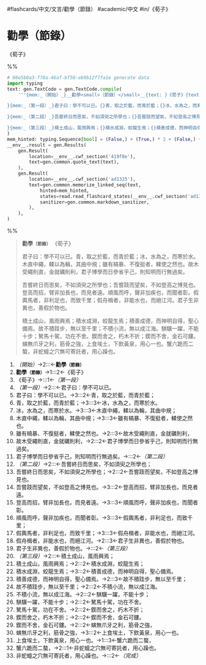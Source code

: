 #flashcards/中文/文言/勸學（節錄） #academic/中文 #in/《荀子》

# 勸學（節錄）
《荀子》

%%
```Python
# 08e5b0a3-f78a-46af-bf50-eb9b12f7fa1e generate data
import typing
text: gen.TextCode = gen.TextCode.compile(
	'''{mem:_（開始）_}__勸學<small>（節錄）</small>__{text: }《荀子》{text:

}{mem:_（第一段）_}君子曰：學不可以已。{}青，取之於藍，而青於藍；{}冰，水為之，而寒於水。{}木直中繩，輮以為輪，其曲中規；{}雖有槁暴、不復挺者，輮使之然也。{}故木受繩則直，金就礪則利，{}君子博學而日參省乎己，則知明而行無過矣。{text:

}{mem:_（第二段）_}吾嘗終日而思矣，不如須臾之所學也；{}吾嘗跂而望矣，不如登高之博見也。{}登高而招，臂非加長也，而見者遠。{}順風而呼，聲非加疾也，而聞者彰。{}假輿馬者，非利足也，而致千里；{}假舟楫者，非能水也，而絕江河。{}君子生非異也，善假於物也。{text:

}{mem:_（第三段）_}積土成山，風雨興焉；{}積水成淵，蛟龍生焉；{}積善成德，而神明自得，聖心備焉。{}故不積跬步，無以至千里；{}不積小流，無以成江海。{}騏驥一躍，不能十步；{}駑馬十駕，功在不舍。{}鍥而舍之，朽木不折；{}鍥而不舍，金石可鏤。{}螾無爪牙之利，筋骨之強，{}上食埃土，下飲黃泉，用心一也。{}蟹六跪而二螯，{}非蛇蟺之穴無可寄託者，用心躁也。{mem:_（完成）_}'''
)
mem_hinted: typing.Sequence[bool] = (False,) + (True,) * 2 + (False,) + (True,) * 7 + (False,) + (True,) * 7 + (False,) + (True,) * 13 + (False,)
__env__.result = gen.Results(
	gen.Result(
		location=__env__.cwf_section('419f8e'),
		text=gen.common.quote_text(text),
	),
	gen.Result(
		location=__env__.cwf_section('ad1325'),
		text=gen.common.memorize_linked_seq(text,
			hinted=mem_hinted,
			states=read.read_flashcard_states(__env__.cwf_section('ad1325')),
			sanitizer=gen.common.markdown_sanitizer,
		),
	),
)
```
%%

<!--08e5b0a3-f78a-46af-bf50-eb9b12f7fa1e generate section="419f8e"--><!-- The following content is generated at 2022-10-25T14:38:38.836989+08:00. Any edits will be overridden! -->

> __勸學<small>（節錄）</small>__ 《荀子》
>
> 君子曰：學不可以已。青，取之於藍，而青於藍；冰，水為之，而寒於水。木直中繩，輮以為輪，其曲中規；雖有槁暴、不復挺者，輮使之然也。故木受繩則直，金就礪則利，君子博學而日參省乎己，則知明而行無過矣。
>
> 吾嘗終日而思矣，不如須臾之所學也；吾嘗跂而望矣，不如登高之博見也。登高而招，臂非加長也，而見者遠。順風而呼，聲非加疾也，而聞者彰。假輿馬者，非利足也，而致千里；假舟楫者，非能水也，而絕江河。君子生非異也，善假於物也。
>
> 積土成山，風雨興焉；積水成淵，蛟龍生焉；積善成德，而神明自得，聖心備焉。故不積跬步，無以至千里；不積小流，無以成江海。騏驥一躍，不能十步；駑馬十駕，功在不舍。鍥而舍之，朽木不折；鍥而不舍，金石可鏤。螾無爪牙之利，筋骨之強，上食埃土，下飲黃泉，用心一也。蟹六跪而二螯，非蛇蟺之穴無可寄託者，用心躁也。
<!--/08e5b0a3-f78a-46af-bf50-eb9b12f7fa1e-->

<!--08e5b0a3-f78a-46af-bf50-eb9b12f7fa1e generate section="ad1325"--><!-- The following content is generated at 2022-10-25T14:38:38.855989+08:00. Any edits will be overridden! -->

1. _（開始）_→2:::←__勸學<small>（節錄）</small>__ <!--SR:!2022-11-18,19,270!2022-11-19,20,270-->
2. __勸學<small>（節錄）</small>__→1:::2←《荀子》 <!--SR:!2022-11-04,4,210!2022-11-12,11,230-->
3. 《荀子》→:::1←_（第一段）_ <!--SR:!2022-11-08,13,270!2022-11-03,2,190-->
4. _（第一段）_→2:::←君子曰：學不可以已。 <!--SR:!2022-11-18,17,250!2022-11-08,13,270-->
5. 君子曰：學不可以已。→3:::2←青，取之於藍，而青於藍； <!--SR:!2022-11-04,9,250!2022-11-04,9,250-->
6. 青，取之於藍，而青於藍；→3:::3←冰，水為之，而寒於水。 <!--SR:!2022-11-16,15,250!2022-11-05,10,250-->
7. 冰，水為之，而寒於水。→3:::3←木直中繩，輮以為輪，其曲中規； <!--SR:!2022-11-03,6,230!2022-11-05,10,250-->
8. 木直中繩，輮以為輪，其曲中規；→3:::3←雖有槁暴、不復挺者，輮使之然也。 <!--SR:!2022-11-05,10,250!2022-11-02,5,230-->
9. 雖有槁暴、不復挺者，輮使之然也。→2:::3←故木受繩則直，金就礪則利， <!--SR:!2022-11-03,6,230!2022-11-05,10,250-->
10. 故木受繩則直，金就礪則利，→2:::2←君子博學而日參省乎己，則知明而行無過矣。 <!--SR:!2022-11-03,2,190!2022-11-18,17,250-->
11. 君子博學而日參省乎己，則知明而行無過矣。→:::2←_（第二段）_ <!--SR:!2022-11-04,9,250!2022-11-05,4,190-->
12. _（第二段）_→2:::←吾嘗終日而思矣，不如須臾之所學也； <!--SR:!2022-11-03,2,210!2022-11-02,7,250-->
13. 吾嘗終日而思矣，不如須臾之所學也；→2:::2←吾嘗跂而望矣，不如登高之博見也。 <!--SR:!2022-11-05,10,250!2022-11-02,7,250-->
14. 吾嘗跂而望矣，不如登高之博見也。→3:::2←登高而招，臂非加長也，而見者遠。 <!--SR:!2022-11-05,10,250!2022-11-05,10,250-->
15. 登高而招，臂非加長也，而見者遠。→3:::3←順風而呼，聲非加疾也，而聞者彰。 <!--SR:!2022-11-03,8,250!2022-11-12,11,230-->
16. 順風而呼，聲非加疾也，而聞者彰。→3:::3←假輿馬者，非利足也，而致千里； <!--SR:!2022-11-03,8,250!2022-11-05,10,250-->
17. 假輿馬者，非利足也，而致千里；→3:::3←假舟楫者，非能水也，而絕江河。 <!--SR:!2022-11-03,2,210!2022-11-12,11,230-->
18. 假舟楫者，非能水也，而絕江河。→2:::3←君子生非異也，善假於物也。 <!--SR:!2022-11-05,10,250!2022-11-14,13,250-->
19. 君子生非異也，善假於物也。→:::2←_（第三段）_ <!--SR:!2022-11-04,3,230!2022-11-05,10,250-->
20. _（第三段）_→2:::←積土成山，風雨興焉； <!--SR:!2022-11-05,10,250!2022-11-02,7,250-->
21. 積土成山，風雨興焉；→2:::2←積水成淵，蛟龍生焉； <!--SR:!2022-11-04,9,250!2022-11-15,14,250-->
22. 積水成淵，蛟龍生焉；→3:::2←積善成德，而神明自得，聖心備焉。 <!--SR:!2022-11-04,9,250!2022-11-05,10,250-->
23. 積善成德，而神明自得，聖心備焉。→2:::3←故不積跬步，無以至千里； <!--SR:!2022-11-05,10,250!2022-11-02,5,230-->
24. 故不積跬步，無以至千里；→2:::2←不積小流，無以成江海。 <!--SR:!2022-11-04,9,250!2022-11-03,8,250-->
25. 不積小流，無以成江海。→2:::2←騏驥一躍，不能十步； <!--SR:!2022-11-02,7,250!2022-11-03,6,230-->
26. 騏驥一躍，不能十步；→2:::2←駑馬十駕，功在不舍。 <!--SR:!2022-11-17,16,250!2022-11-05,10,250-->
27. 駑馬十駕，功在不舍。→2:::2←鍥而舍之，朽木不折； <!--SR:!2022-11-05,10,250!2022-11-02,7,250-->
28. 鍥而舍之，朽木不折；→2:::2←鍥而不舍，金石可鏤。 <!--SR:!2022-11-05,10,250!2022-11-03,8,250-->
29. 鍥而不舍，金石可鏤。→2:::2←螾無爪牙之利，筋骨之強， <!--SR:!2022-11-03,8,250!2022-11-02,5,230-->
30. 螾無爪牙之利，筋骨之強，→3:::2←上食埃土，下飲黃泉，用心一也。 <!--SR:!2022-11-05,10,250!2022-11-05,10,250-->
31. 上食埃土，下飲黃泉，用心一也。→1:::3←蟹六跪而二螯， <!--SR:!2022-11-03,8,250!2022-11-05,10,250-->
32. 蟹六跪而二螯，→2:::1←非蛇蟺之穴無可寄託者，用心躁也。 <!--SR:!2022-11-02,5,230!2022-11-05,10,250-->
33. 非蛇蟺之穴無可寄託者，用心躁也。→:::2←_（完成）_ <!--SR:!2022-11-08,13,270!2022-11-02,7,250-->
<!--/08e5b0a3-f78a-46af-bf50-eb9b12f7fa1e-->
